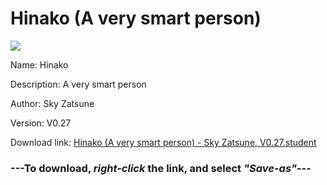 # Hinako (A very smart person)

<img src = "https://raw.githubusercontent.com/Arbiter1223/Koukou-Gurashi-Custom-Students/master/Students/Files/Hinako%20(A%20very%20smart%20person).png">

Name: Hinako

Description: A very smart person

Author: Sky Zatsune

Version: V0.27

Download link: <a href="https://raw.githubusercontent.com/Arbiter1223/Koukou-Gurashi-Custom-Students/master/Students/Files/Hinako%20(A%20very%20smart%20person)%20-%20Sky%20Zatsune%2C%20V0.27.student">Hinako (A very smart person) - Sky Zatsune, V0.27.student</a>

### ---**To download, _right-click_ the link, and select _"Save-as"_**---

